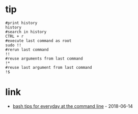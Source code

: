 # tip

```
#print history
history
#search in history
CTRL + r
#execute last command as root
sudo !!
#rerun last command
!!
#reuse arguments from last command
!*
#reuse last argument from last command
!$
```

# link

* [bash tips for everyday at the command line](https://opensource.com/article/18/5/bash-tricks) - 2018-06-14
